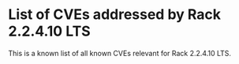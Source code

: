 # List of CVEs addressed by Rack 2.2.4.10 LTS

This is a known list of all known CVEs relevant for Rack 2.2.4.10 LTS.
